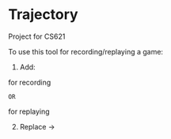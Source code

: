 Trajectory
==========

Project for CS621 

To use this tool for recording/replaying a game:
1. Add:
  <script type="text/javascript" src="TrajectoryRecord.js"></script> for recording
    OR
  <script type="text/javascript" src="TrajectoryRecord.js"></script> for replaying
2. Replace <script> with <trajectory> for scripts that include the game file/trajectory should instrument as in: 
  <script type="text/javascript" src="game.min.js"></script> -> <trajectory type="text/javascript" src="game.min.js"></trajectory>
